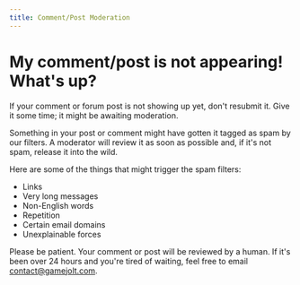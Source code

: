 ```yaml
---
title: Comment/Post Moderation
---
```


# My comment/post is not appearing! What's up?

If your comment or forum post is not showing up yet, don't resubmit it. Give it some time; it might be awaiting moderation.

Something in your post or comment might have gotten it tagged as spam by our filters. A moderator will review it as soon as possible and, if it's not spam, release it into the wild.

Here are some of the things that might trigger the spam filters:

- Links
- Very long messages
- Non-English words
- Repetition
- Certain email domains
- Unexplainable forces

Please be patient. Your comment or post will be reviewed by a human. If it's been over 24 hours and you're tired of waiting, feel free to email [contact@gamejolt.com](mailto:contact@gamejolt.com).

